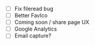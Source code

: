 - [ ] Fix fileread bug
- [ ] Better FavIco
- [ ] Coming soon / share page UX
- [ ] Google Analytics
- [ ] Email capture?
